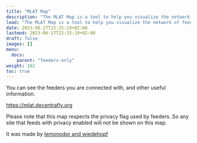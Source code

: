 ```yaml
---
title: "MLAT Map"
description: "The MLAT Map is a tool to help you visualize the network of feeders around you."
lead: "The MLAT Map is a tool to help you visualize the network of feeders around you."
date: 2023-06-27T22:25:19+02:00
lastmod: 2023-06-27T22:25:19+02:00
draft: false
images: []
menu:
  docs:
    parent: "feeders-only"
weight: 102
toc: true
---
```


You can see the feeders you are connected with, and other useful information.

<https://mlat.decentrafly.org>

Please note that this map respects the privacy flag used by feeders. So any site that feeds with privacy enabled will not be shown on this map.

It was made by [lemonodor and wiedehopf](https://github.com/wiedehopf/mlat-server-sync-map/commit/cc5e0bc33941296f730361e97b6055e7c104998a)
